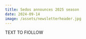 ```yaml
---
title: Sedos announces 2025 season
date: 2024-09-14
image: /assets/newsletterheader.jpg
---
```

T﻿EXT TO FIOLLOW